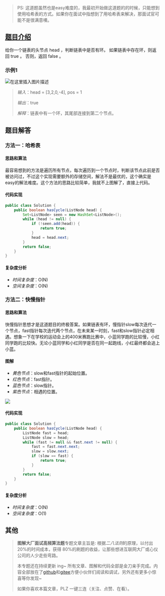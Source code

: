 > PS: 这道题虽然也是easy难度的，我最初开始做这道题的的时候，只能想到使用哈希表的方式。如果你在面试中指想到了用哈希表来解决，那面试官可能不是很满意噢。
## [题目介绍](https://leetcode-cn.com/problems/linked-list-cycle/ "原题链接")
给你一个链表的头节点 head ，判断链表中是否有环。
如果链表中存在环，则返回 true 。 否则，返回 false 。
### 示例1
![在这里插入图片描述](https://img-blog.csdnimg.cn/5c64294846294ef9b5e5051118e21207.png)

> *输入*：head = [3,2,0,-4], pos = 1
> 
> *输出*：true
> 
> *解释*：链表中有一个环，其尾部连接到第二个节点。

## 题目解答
### 方法一：哈希表
#### 思路和算法
最容易想到的方法是遍历所有节点，每次遍历到一个节点时，判断该节点此前是否被访问过，不过这个实现需要额外的存储空间，解法不是最优的，这个确实是easy的解法难度。这个方法的思路比较简单，我就不上图解了，直接上代码。
#### 代码实现

```java
public class Solution {
    public boolean hasCycle(ListNode head) {
        Set<ListNode> seen = new HashSet<ListNode>();
        while (head != null) {
            if (!seen.add(head)) {
                return true;
            }
            head = head.next;
        }
        return false;
    }
}
```
#### 复杂度分析
- *时间复杂度*：O(N)
- *空间复杂度*：O(N)
### 方法二：快慢指针
#### 思路和算法
快慢指针思想才是这道题目的终极答案。如果链表有环，慢指针slow每次迭代一个节点，fast指针每次迭代两个节点，在未来某一时刻，fast和slow指针必定相遇。想象一下在学校的运动会上的400米赛跑比赛中，小蓝同学跑的比较慢，小红同学跑的比较快。无论小蓝同学和小红同学是否在同一起跑线，小红最终都会追上小蓝。
#### 图解
- *黄色节点*：slow和fast指针的起始位置。
- *红色节点*：fast指针。
- *蓝色节点*：slow指针。
- *紫色节点*：相遇的位置。

![](https://img-blog.csdnimg.cn/dcfd34b179574f92a31ea4fcafe35c83.gif#pic_center)
#### 代码实现
```java
public class Solution {
    public boolean hasCycle(ListNode head) {
        ListNode fast = head;
        ListNode slow = head;
        while (fast != null && fast.next != null) {
            fast = fast.next.next;
            slow = slow.next;
            if (slow == fast) {
                return true;
            }
        }
        return false;
    }
}
```
#### 复杂度分析
- *时间复杂度*：O(N)
- *空间复杂度*：O(1)

## 其他

> **图解大厂面试高频算法题**专题文章主旨是: 根据*二八法则*的原理，以付出 20%的时间成本，获得 80%的刷题的收益，让那些想进互联网大厂或心仪公司的人少走些弯路。
>
> 本专题还在持续更新 ing~ 所有文章、图解和代码全部是金刀亲手完成。内容全部放在了[github](https://github.com/glodknife "github")和[gitee](https://gitee.com/goldknife6 "gitee")方便小伙伴们阅读和调试，另外还有更多小惊喜等你发现~
>
> 如果你喜欢本篇文章，PLZ 一键三连（关注、点赞、在看）。
